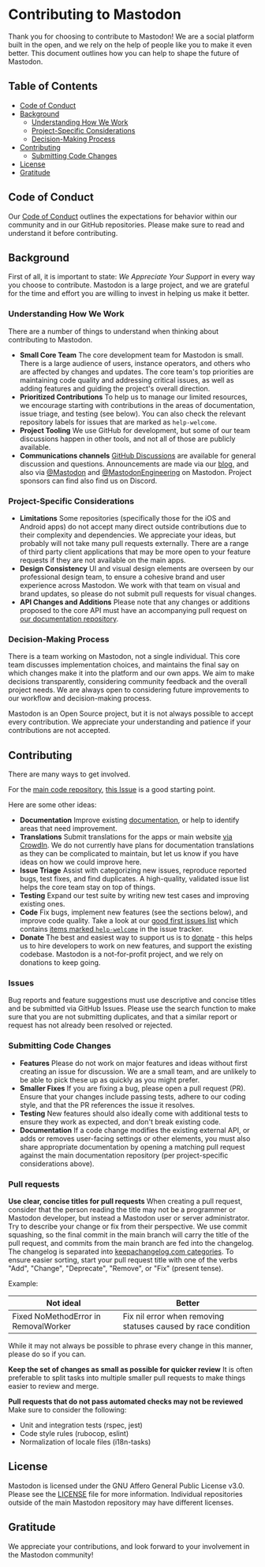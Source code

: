 # Contributing to Mastodon

Thank you for choosing to contribute to Mastodon! We are a social platform built in the open, and we rely on the help of people like you to make it even better. This document outlines how you can help to shape the future of Mastodon.

## Table of Contents

- [Code of Conduct](#code-of-conduct)
- [Background](#background)
  - [Understanding How We Work](#understanding-how-we-work)
  - [Project-Specific Considerations](#project-specific-considerations)
  - [Decision-Making Process](#decision-making-process)
- [Contributing](#contributing)
  - [Submitting Code Changes](#submitting-code-changes)
- [License](#license)
- [Gratitude](#gratitude)

## Code of Conduct

Our [Code of Conduct](https://github.com/mastodon/.github/blob/main/CODE_OF_CONDUCT.md) outlines the expectations for behavior within our community and in our GitHub repositories. Please make sure to read and understand it before contributing.

## Background

First of all, it is important to state: *We Appreciate Your Support* in every way you choose to contribute. Mastodon is a large project, and we are grateful for the time and effort you are willing to invest in helping us make it better.

### Understanding How We Work

There are a number of things to understand when thinking about contributing to Mastodon.

- **Small Core Team** The core development team for Mastodon is small. There is a large audience of users, instance operators, and others who are affected by changes and updates. The core team's top priorities are maintaining code quality and addressing critical issues, as well as adding features and guiding the project's overall direction.
- **Prioritized Contributions** To help us to manage our limited resources, we encourage starting with contributions in the areas of documentation, issue triage, and testing (see below). You can also check the relevant repository labels for issues that are marked as `help-welcome`.
- **Project Tooling** We use GitHub for development, but some of our team discussions happen in other tools, and not all of those are publicly available.
- **Communications channels** [GitHub Discussions](https://github.com/mastodon/mastodon/discussions) are available for general discussion and questions. Announcements are made via our [blog](https://blog.joinmastodon.org/), and also via [@Mastodon](https://mastodon.social/@Mastodon) and [@MastodonEngineering](https://mastodon.social/@MastodonEngineering) on Mastodon. Project sponsors can find also find us on Discord.

### Project-Specific Considerations

- **Limitations** Some repositories (specifically those for the iOS and Android apps) do not accept many direct outside contributions due to their complexity and dependencies. We appreciate your ideas, but probably will not take many pull requests externally. There are a range of third party client applications that may be more open to your feature requests if they are not available on the main apps.
- **Design Consistency** UI and visual design elements are overseen by our professional design team, to ensure a cohesive brand and user experience across Mastodon. We work with that team on visual and brand updates, so please do not submit pull requests for visual changes.
- **API Changes and Additions** Please note that any changes or additions proposed to the core API must have an accompanying pull request on [our documentation repository](https://github.com/mastodon/documentation).

### Decision-Making Process

There is a team working on Mastodon, not a single individual. This core team discusses implementation choices, and maintains the final say on which changes make it into the platform and our own apps. We aim to make decisions transparently, considering community feedback and the overall project needs. We are always open to considering future improvements to our workflow and decision-making process.

Mastodon is an Open Source project, but it is not always possible to accept every contribution. We appreciate your understanding and patience if your contributions are not accepted.

## Contributing

There are many ways to get involved.

For the [main code repository](https://github.com/mastodon/documentation), [this Issue](https://github.com/mastodon/mastodon/issues/30167) is a good starting point.

Here are some other ideas:

- **Documentation** Improve existing [documentation](https://github.com/mastodon/documentation), or help to identify areas that need improvement.
- **Translations** Submit translations for the apps or main website [via CrowdIn](https://crowdin.com/projects?q=mastodon#advanced-search). We do not currently have plans for documentation translations as they can be complicated to maintain, but let us know if you have ideas on how we could improve here.
- **Issue Triage** Assist with categorizing new issues, reproduce reported bugs, test fixes, and find duplicates. A high-quality, validated issue list helps the core team stay on top of things.
- **Testing** Expand our test suite by writing new test cases and improving existing ones.
- **Code** Fix bugs, implement new features (see the sections below), and improve code quality. Take a look at our [good first issues list](https://github.com/mastodon/mastodon/labels/help%20welcome) which contains [items marked `help-welcome`](https://github.com/mastodon/mastodon/issues?q=is%3Aopen+is%3Aissue+label%3A%22help+welcome%22+) in the issue tracker.
- **Donate** The best and easiest way to support us is to [donate](https://joinmastodon.org/sponsors) - this helps us to hire developers to work on new features, and support the existing codebase. Mastodon is a not-for-profit project, and we rely on donations to keep going.

### Issues

Bug reports and feature suggestions must use descriptive and concise titles and be submitted via GitHub Issues. Please use the search function to make sure that you are not submitting duplicates, and that a similar report or request has not already been resolved or rejected.

### Submitting Code Changes

- **Features** Please do not work on major features and ideas without first creating an issue for discussion. We are a small team, and are unlikely to be able to pick these up as quickly as you might prefer.
- **Smaller Fixes** If you are fixing a bug, please open a pull request (PR). Ensure that your changes include passing tests, adhere to our coding style, and that the PR references the issue it resolves.
- **Testing** New features should also ideally come with additional tests to ensure they work as expected, and don't break existing code.
- **Documentation** If a code change modifies the existing external API, or adds or removes user-facing settings or other elements, you must also share appropriate documentation by opening a matching pull request against the main documentation repository (per project-specific considerations above).

### Pull requests

**Use clear, concise titles for pull requests** When creating a pull request, consider that the person reading the title may not be a programmer or Mastodon developer, but instead a Mastodon user or server administrator. Try to describe your change or fix from their perspective. We use commit squashing, so the final commit in the main branch will carry the title of the pull request, and commits from the main branch are fed into the changelog. The changelog is separated into [keepachangelog.com categories](https://keepachangelog.com/en/1.1.0/). To ensure easier sorting, start your pull request title with one of the verbs "Add", "Change", "Deprecate", "Remove", or "Fix" (present tense).

Example:

| Not ideal                            | Better                                                        |
| ------------------------------------ | ------------------------------------------------------------- |
| Fixed NoMethodError in RemovalWorker | Fix nil error when removing statuses caused by race condition |

While it may not always be possible to phrase every change in this manner, please do so if you can.

**Keep the set of changes as small as possible for quicker review** It is often preferable to split tasks into multiple smaller pull requests to make things easier to review and merge.

**Pull requests that do not pass automated checks may not be reviewed** Make sure to consider the following:

- Unit and integration tests (rspec, jest)
- Code style rules (rubocop, eslint)
- Normalization of locale files (i18n-tasks)

## License

Mastodon is licensed under the GNU Affero General Public License v3.0. Please see the [LICENSE](https://github.com/mastodon/mastodon/blob/main/LICENSE) file for more information. Individual repositories outside of the main Mastodon repository may have different licenses.

## Gratitude

We appreciate your contributions, and look forward to your involvement in the Mastodon community!
